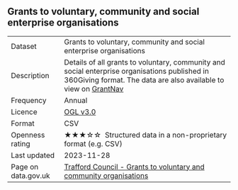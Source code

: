 ## Grants to voluntary, community and social enterprise organisations

<table>
<tr>
	<td>Dataset</td>
	<td>Grants to voluntary, community and social enterprise organisations</td>
</tr>
<tr>
	<td>Description</td>
	<td>Details of all grants to voluntary, community and social enterprise organisations published in 360Giving format. The data are also available to view on <a href="http://grantnav.threesixtygiving.org/funder/GB-LAE-TRF">GrantNav</a></td>
</tr>
<tr>
	<td>Frequency</td>
	<td>Annual</td>
</tr>
<tr>
	<td>Licence</td>
	<td><a href="http://www.nationalarchives.gov.uk/doc/open-government-licence/version/3/">OGL v3.0</a></td>
</tr>
<tr>
	<td>Format</td>
	<td>CSV</td>
</tr>
<tr>
	<td>Openness rating</td>
	<td>&#9733;&#9733;&#9733;&#9734;&#9734;&nbsp; Structured data in a non-proprietary format (e.g. CSV)</td>
</tr>
<tr>
	<td>Last updated</td>
	<td>2023-11-28</td>
</tr>
<tr>
	<td>Page on data.gov.uk</td>
	<td><a href="https://data.gov.uk/dataset/b8be28d4-e7be-4f1c-a83d-ca49bee16f5b/trafford-council-grants-to-voluntary-and-community-organisations">Trafford Council - Grants to voluntary and community organisations</a></td>
</tr>
</table>
